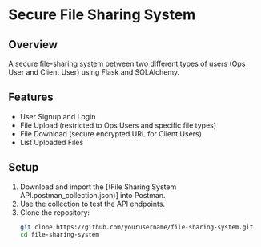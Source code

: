 # Secure File Sharing System

## Overview
A secure file-sharing system between two different types of users (Ops User and Client User) using Flask and SQLAlchemy.

## Features
- User Signup and Login
- File Upload (restricted to Ops Users and specific file types)
- File Download (secure encrypted URL for Client Users)
- List Uploaded Files

## Setup
1. Download and import the [(File Sharing System API.postman_collection.json)] into Postman.
2. Use the collection to test the API endpoints.
1. Clone the repository:
   ```bash
   git clone https://github.com/yourusername/file-sharing-system.git
   cd file-sharing-system
